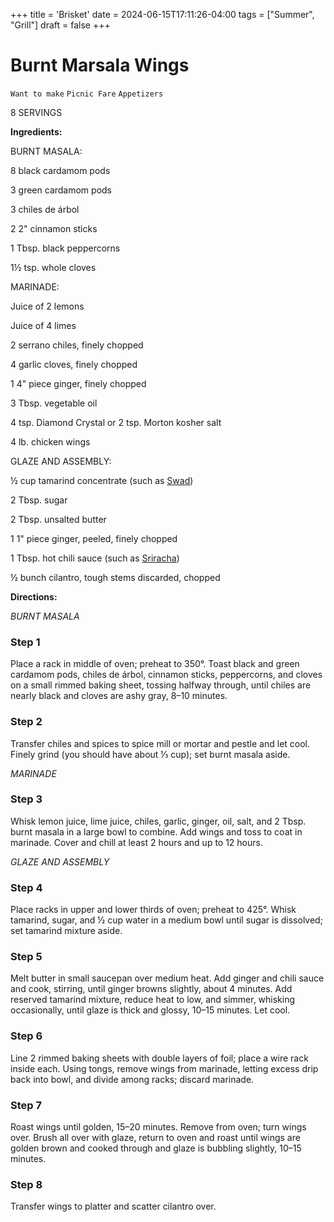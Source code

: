 +++
title = 'Brisket'
date = 2024-06-15T17:11:26-04:00
tags = ["Summer", "Grill"]
draft = false
+++
# Burnt Marsala Wings

`Want to make` `Picnic Fare` `Appetizers`

8 SERVINGS

**Ingredients:**

BURNT MASALA:

8 black cardamom pods

3 green cardamom pods

3 chiles de árbol

2 2" cinnamon sticks

1 Tbsp. black peppercorns

1½ tsp. whole cloves

MARINADE:

Juice of 2 lemons

Juice of 4 limes

2 serrano chiles, finely chopped

4 garlic cloves, finely chopped

1 4" piece ginger, finely chopped

3 Tbsp. vegetable oil

4 tsp. Diamond Crystal or 2 tsp. Morton kosher salt

4 lb. chicken wings

GLAZE AND ASSEMBLY:

½ cup tamarind concentrate (such as [Swad](https://www.amazon.com/Swad-SWAD-ok-14-OZ/dp/B00CTCH7RQ/ref=sr_1_2?ots=1&tag=bonappsite-20&linkCode=w50&dchild=1&keywords=tamarind+concentrate+swad&qid=1615483536&sr=8-2))

2 Tbsp. sugar

2 Tbsp. unsalted butter

1 1" piece ginger, peeled, finely chopped

1 Tbsp. hot chili sauce (such as [Sriracha](https://www.amazon.com/Huy-Fong-Sriracha-Chili-Bottle/dp/B00VEJJC14/ref=sr_1_1?ots=1&tag=bonappsite-20&linkCode=w50&dchild=1&keywords=Sriracha&qid=1615483604&sr=8-1))

½ bunch cilantro, tough stems discarded, chopped

**Directions:**

_BURNT MASALA_

### Step 1

Place a rack in middle of oven; preheat to 350°. Toast black and green cardamom pods, chiles de árbol, cinnamon sticks, peppercorns, and cloves on a small rimmed baking sheet, tossing halfway through, until chiles are nearly black and cloves are ashy gray, 8–10 minutes.

### Step 2

Transfer chiles and spices to spice mill or mortar and pestle and let cool. Finely grind (you should have about ⅓ cup); set burnt masala aside.

_MARINADE_

### Step 3

Whisk lemon juice, lime juice, chiles, garlic, ginger, oil, salt, and 2 Tbsp. burnt masala in a large bowl to combine. Add wings and toss to coat in marinade. Cover and chill at least 2 hours and up to 12 hours.

_GLAZE AND ASSEMBLY_

### Step 4

Place racks in upper and lower thirds of oven; preheat to 425°. Whisk tamarind, sugar, and ½ cup water in a medium bowl until sugar is dissolved; set tamarind mixture aside.

### Step 5

Melt butter in small saucepan over medium heat. Add ginger and chili sauce and cook, stirring, until ginger browns slightly, about 4 minutes. Add reserved tamarind mixture, reduce heat to low, and simmer, whisking occasionally, until glaze is thick and glossy, 10–15 minutes. Let cool.

### Step 6

Line 2 rimmed baking sheets with double layers of foil; place a wire rack inside each. Using tongs, remove wings from marinade, letting excess drip back into bowl, and divide among racks; discard marinade.

### Step 7

Roast wings until golden, 15–20 minutes. Remove from oven; turn wings over. Brush all over with glaze, return to oven and roast until wings are golden brown and cooked through and glaze is bubbling slightly, 10–15 minutes.

### Step 8

Transfer wings to platter and scatter cilantro over.
